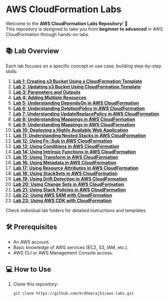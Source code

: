 # AWS CloudFormation Labs

Welcome to the **AWS CloudFormation Labs Repository**! 🚀  
This repository is designed to take you from **beginner to advanced** in AWS CloudFormation through hands-on labs.

## 📚 Lab Overview
Each lab focuses on a specific concept or use case, building step-by-step skills:
1. **[Lab 1: Creating s3 Bucket Using a CloudFormation Template](https://github.com/krdheeraj51/aws-labs/tree/main/aws-cloudformation/Lab1_Creating_s3_Bucket)**
2. **[Lab 2: Updating s3 Bucket Using CloudFormation Template](https://github.com/krdheeraj51/aws-labs/tree/main/aws-cloudformation/Lab2_Updating_s3_Bucket)**
3. **[Lab 3: Parameters and Outputs](https://github.com/krdheeraj51/aws-labs/tree/main/aws-cloudformation/Lab3_Parameters_and_Outputs)**
4. **[Lab 4: Adding Multiple Resources](https://github.com/krdheeraj51/aws-labs/tree/main/aws-cloudformation/Lab4_Addding_Multiple_Resources)**
5. **[Lab 5: Understanding DependsOn in AWS CloudFormation](https://github.com/krdheeraj51/aws-labs/tree/main/aws-cloudformation/Lab5_Understanding_DependsOn_in_AWS_CloudFormation)**
6. **[Lab 6: Understanding DeletionPolicy in AWS CloudFormation](https://github.com/krdheeraj51/aws-labs/tree/main/aws-cloudformation/Lab6_Understanding_DeletionPolicy)**
7. **[Lab 7: Understanding UpdateReplacePolicy in AWS CloudFormation](https://github.com/krdheeraj51/aws-labs/tree/main/aws-cloudformation/Lab7_Understanding_UpdateReplacePolicy)**
8. **[Lab 8: Understanding Mappings in AWS CloudFormation](https://github.com/krdheeraj51/aws-labs/tree/main/aws-cloudformation/Lab8_Mappings)**
9. **[Lab 9: Understanding Mappings in AWS CloudFormation](https://github.com/krdheeraj51/aws-labs/tree/main/aws-cloudformation/Lab9_Outputs)**
10. **[Lab 10: Deploying a Highly Available Web Application](https://github.com/krdheeraj51/aws-labs/tree/main/aws-cloudformation/Lab10_Understanding_Conditions)**
11. **[Lab 11: Understanding Nested Stacks in AWS CloudFormation](https://github.com/krdheeraj51/aws-labs/tree/main/aws-cloudformation/lab11)**
12. **[Lab 12: Using Fn::Sub in AWS CloudFormation](https://github.com/krdheeraj51/aws-labs/tree/main/aws-cloudformation/lab12)**
13. **[Lab 13: Using Conditions in AWS CloudFormation](https://github.com/krdheeraj51/aws-labs/tree/main/aws-cloudformation/lab13)**
14. **[Lab 14: Using Intrinsic Functions in AWS CloudFormation](https://github.com/krdheeraj51/aws-labs/tree/main/aws-cloudformation/lab14)**
15. **[Lab 15: Using Transform in AWS CloudFormation](https://github.com/krdheeraj51/aws-labs/tree/main/aws-cloudformation/lab15)**
16. **[Lab 16: Using Metadata in AWS CloudFormation](https://github.com/krdheeraj51/aws-labs/tree/main/aws-cloudformation/lab16)**
17. **[Lab 17: Using Resource Attributes in AWS CloudFormation](https://github.com/krdheeraj51/aws-labs/tree/main/aws-cloudformation/lab17)**
18. **[Lab 18: Using StackSets in AWS CloudFormation](https://github.com/krdheeraj51/aws-labs/tree/main/aws-cloudformation/lab18)**
19. **[Lab 19: Using Drift Detection in AWS CloudFormation](https://github.com/krdheeraj51/aws-labs/tree/main/aws-cloudformation/lab19)**
20. **[Lab 20: Using Change Sets in AWS CloudFormation](https://github.com/krdheeraj51/aws-labs/tree/main/aws-cloudformation/lab20)**
21. **[Lab 21: Using Stack Policies in AWS CloudFormation](https://github.com/krdheeraj51/aws-labs/tree/main/aws-cloudformation/lab21)**
22. **[Lab 22: Using AWS SAM with CloudFormation](https://github.com/krdheeraj51/aws-labs/tree/main/aws-cloudformation/lab22)**
23. **[Lab 23: Using AWS CDK with CloudFormation](https://github.com/krdheeraj51/aws-labs/tree/main/aws-cloudformation/lab23)**

Check individual lab folders for detailed instructions and templates.

## 🛠️ Prerequisites
- An AWS account.
- Basic knowledge of AWS services (EC2, S3, IAM, etc.).
- AWS CLI or AWS Management Console access.

## 💻 How to Use
1. Clone this repository:  
   ```bash
   git clone https://github.com/krdheeraj51/aws-labs.git
